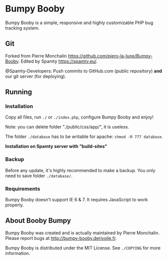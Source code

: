 # Bumpy Booby

Bumpy Booby is a simple, responsive and highly customizable PHP bug tracking system.

## Git

Forked from Pierre Monchalin <https://github.com/piero-la-lune/Bumpy-Booby>. Edited by Spamty <https://spamty.eu/>.

@Spamty-Developers: Push commits to GitHub.com (public repository) **and** our git server (for deploying).

## Running

### Installation

Copy all files, run `./` or `./index.php`, configure Bumpy Booby and enjoy!

Note: you can delete folder "./public/css/app/", it is useless.

The folder `./database` has to be writable for apache: `chmod -R 777 database`.

**Installation on Spamty server with "build-sites"**

### Backup

Before any update, it's highly recommended to make a backup. You only need to save folder `./database/`.

### Requirements

Bumpy Booby doesn't support IE 6 & 7. It requires JavaScript to work properly.

## About Booby Bumpy

Bumpy Booby was created and is actually maintained by Pierre Monchalin. Please report bugs at <http://bumpy-booby.derivoile.fr>.

Bumpy Booby is distributed under the MIT License. See `./COPYING` for more information.
